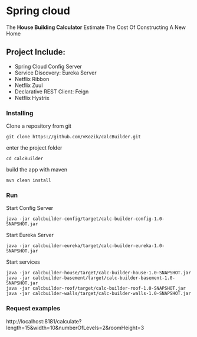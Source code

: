 # Spring cloud 


The **House Building Calculator** Estimate The Cost Of Constructing A New Home


## Project Include:
*  Spring Cloud Config Server
*  Service Discovery: Eureka Server
*  Netflix Ribbon
*  Netflix Zuul
*  Declarative REST Client: Feign
*  Netflix Hystrix   



### Installing

Clone a repository from git

```
git clone https://github.com/vKozik/calcBuilder.git
```

enter the project folder
```
cd calcBuilder
```

build the app with maven
```
mvn clean install 

```


### Run

Start Config Server
```
java -jar calcbuilder-config/target/calc-builder-config-1.0-SNAPSHOT.jar
```

Start Eureka Server
```
java -jar calcbuilder-eureka/target/calc-builder-eureka-1.0-SNAPSHOT.jar

```
Start services
```
java -jar calcbuilder-house/target/calc-builder-house-1.0-SNAPSHOT.jar
java -jar calcbuilder-basement/target/calc-builder-basement-1.0-SNAPSHOT.jar
java -jar calcbuilder-roof/target/calc-builder-roof-1.0-SNAPSHOT.jar
java -jar calcbuilder-walls/target/calc-builder-walls-1.0-SNAPSHOT.jar
```

### Request examples
http://localhost:8181/calculate?length=15&width=10&numberOfLevels=2&roomHeight=3
